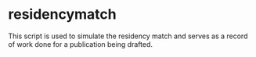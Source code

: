 # residencymatch

This script is used to simulate the residency match and serves as a record of work done for a publication being drafted.
